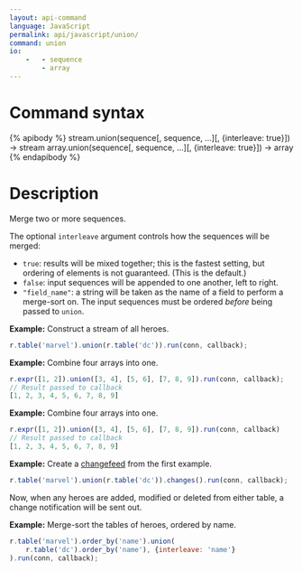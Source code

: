 ```yaml
---
layout: api-command
language: JavaScript
permalink: api/javascript/union/
command: union
io:
    -   - sequence
        - array
---
```


# Command syntax #

{% apibody %}
stream.union(sequence[, sequence, ...][, {interleave: true}]) &rarr; stream
array.union(sequence[, sequence, ...][, {interleave: true}]) &rarr; array
{% endapibody %}

# Description #

Merge two or more sequences.

The optional `interleave` argument controls how the sequences will be merged:

* `true`: results will be mixed together; this is the fastest setting, but ordering of elements is not guaranteed. (This is the default.)
* `false`: input sequences will be appended to one another, left to right.
* `"field_name"`: a string will be taken as the name of a field to perform a merge-sort on. The input sequences must be ordered _before_ being passed to `union`.

__Example:__ Construct a stream of all heroes.

```js
r.table('marvel').union(r.table('dc')).run(conn, callback);
```

__Example:__ Combine four arrays into one.

```js
r.expr([1, 2]).union([3, 4], [5, 6], [7, 8, 9]).run(conn, callback);
// Result passed to callback
[1, 2, 3, 4, 5, 6, 7, 8, 9]
```

__Example:__ Combine four arrays into one.

```js
r.expr([1, 2]).union([3, 4], [5, 6], [7, 8, 9]).run(conn, callback)
// Result passed to callback
[1, 2, 3, 4, 5, 6, 7, 8, 9]
```

__Example:__ Create a [changefeed][cf] from the first example.

```js
r.table('marvel').union(r.table('dc')).changes().run(conn, callback);
```

Now, when any heroes are added, modified or deleted from either table, a change notification will be sent out.

[cf]: /docs/changefeeds/javascript

__Example:__ Merge-sort the tables of heroes, ordered by name.

```js
r.table('marvel').order_by('name').union(
    r.table('dc').order_by('name'), {interleave: 'name'}
).run(conn, callback);
```
